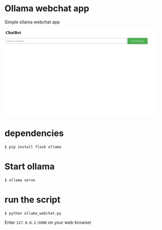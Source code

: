 # Ollama webchat app
Simple ollama webchat app

<img src="https://github.com/Lepidos/ollama_webchat_app/blob/main/ChatBot.png"> </img>

# dependencies
``$ pip install flask ollama``

# Start ollama
``$ ollama serve``

# run the script
``$ python ollama_webchat.py``

Enter ``127.0.0.1:5000`` on your web-browser

